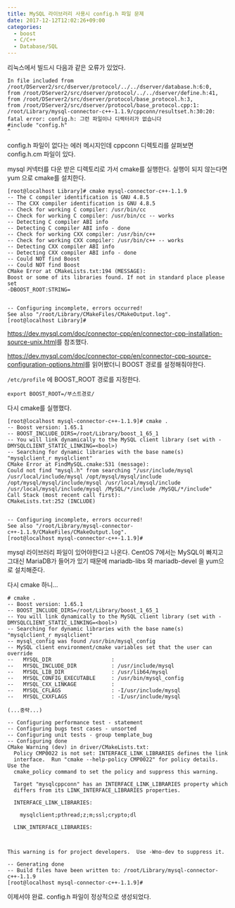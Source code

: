 ```yaml
---
title: MySQL 라이브러리 사용시 config.h 파일 문제
date: 2017-12-12T12:02:26+09:00
categories:
  - boost
  - C/C++
  - Database/SQL
---
```

리눅스에서 빌드시 다음과 같은 오류가 있었다.

```
In file included from /root/DServer2/src/dserver/protocol/../../dserver/database.h:6:0,
from /root/DServer2/src/dserver/protocol/../../dserver/define.h:41,
from /root/DServer2/src/dserver/protocol/base_protocol.h:3,
from /root/DServer2/src/dserver/protocol/base_protocol.cpp:1:
/root/Library/mysql-connector-c++-1.1.9/cppconn/resultset.h:30:20: fatal error: config.h: 그런 파일이나 디렉터리가 없습니다
#include "config.h"
^
```

config.h 파일이 없다는 에러 메시지인데 cppconn 디렉토리를 살펴보면 config.h.cm 파일이 있다.

mysql 커넥터를 다운 받은 디렉토리로 가서 cmake를 실행한다. 실행이 되지 않는다면 yum 으로 cmake를 설치한다.

```
[root@localhost Library]# cmake mysql-connector-c++-1.1.9
-- The C compiler identification is GNU 4.8.5
-- The CXX compiler identification is GNU 4.8.5
-- Check for working C compiler: /usr/bin/cc
-- Check for working C compiler: /usr/bin/cc -- works
-- Detecting C compiler ABI info
-- Detecting C compiler ABI info - done
-- Check for working CXX compiler: /usr/bin/c++
-- Check for working CXX compiler: /usr/bin/c++ -- works
-- Detecting CXX compiler ABI info
-- Detecting CXX compiler ABI info - done
-- Could NOT find Boost
-- Could NOT find Boost
CMake Error at CMakeLists.txt:194 (MESSAGE):
Boost or some of its libraries found. If not in standard place please set
-DBOOST_ROOT:STRING=


-- Configuring incomplete, errors occurred!
See also "/root/Library/CMakeFiles/CMakeOutput.log".
[root@localhost Library]#
```

<https://dev.mysql.com/doc/connector-cpp/en/connector-cpp-installation-source-unix.html>를 참조했다.

<https://dev.mysql.com/doc/connector-cpp/en/connector-cpp-source-configuration-options.html>를 읽어봤더니 BOOST 경로를 설정해줘야한다.

`/etc/profile` 에 BOOST_ROOT 경로를 지정한다.

```
export BOOST_ROOT=/부스트경로/
```

다시 cmake를 실행했다.

```
[root@localhost mysql-connector-c++-1.1.9]# cmake .
-- Boost version: 1.65.1
-- BOOST_INCLUDE_DIRS=/root/Library/boost_1_65_1
-- You will link dynamically to the MySQL client library (set with -DMYSQLCLIENT_STATIC_LINKING=<bool>)
-- Searching for dynamic libraries with the base name(s) "mysqlclient_r mysqlclient"
CMake Error at FindMySQL.cmake:531 (message):
Could not find "mysql.h" from searching "/usr/include/mysql
/usr/local/include/mysql /opt/mysql/mysql/include
/opt/mysql/mysql/include/mysql /usr/local/mysql/include
/usr/local/mysql/include/mysql /MySQL/*/include /MySQL/*/include"
Call Stack (most recent call first):
CMakeLists.txt:252 (INCLUDE)


-- Configuring incomplete, errors occurred!
See also "/root/Library/mysql-connector-c++-1.1.9/CMakeFiles/CMakeOutput.log".
[root@localhost mysql-connector-c++-1.1.9]#
```

mysql 라이브러리 파일이 있어야한다고 나온다. CentOS 7에서는 MySQL이 빠지고 그대신 MariaDB가 들어가 있기 때문에 mariadb-libs 와 mariadb-devel 을 yum으로 설치해준다.

다시 cmake 하니...

```
# cmake .
-- Boost version: 1.65.1
-- BOOST_INCLUDE_DIRS=/root/Library/boost_1_65_1
-- You will link dynamically to the MySQL client library (set with -DMYSQLCLIENT_STATIC_LINKING=<bool>)
-- Searching for dynamic libraries with the base name(s) "mysqlclient_r mysqlclient"
-- mysql_config was found /usr/bin/mysql_config
-- MySQL client environment/cmake variables set that the user can override
--   MYSQL_DIR                   :
--   MYSQL_INCLUDE_DIR           : /usr/include/mysql
--   MYSQL_LIB_DIR               : /usr/lib64/mysql
--   MYSQL_CONFIG_EXECUTABLE     : /usr/bin/mysql_config
--   MYSQL_CXX_LINKAGE           :
--   MYSQL_CFLAGS                : -I/usr/include/mysql
--   MYSQL_CXXFLAGS              : -I/usr/include/mysql

(...중략...)

-- Configuring performance test - statement
-- Configuring bugs test cases - unsorted
-- Configuring unit tests - group template_bug
-- Configuring done
CMake Warning (dev) in driver/CMakeLists.txt:
  Policy CMP0022 is not set: INTERFACE_LINK_LIBRARIES defines the link
  interface.  Run "cmake --help-policy CMP0022" for policy details.  Use the
  cmake_policy command to set the policy and suppress this warning.

  Target "mysqlcppconn" has an INTERFACE_LINK_LIBRARIES property which
  differs from its LINK_INTERFACE_LIBRARIES properties.

  INTERFACE_LINK_LIBRARIES:

    mysqlclient;pthread;z;m;ssl;crypto;dl

  LINK_INTERFACE_LIBRARIES:



This warning is for project developers.  Use -Wno-dev to suppress it.

-- Generating done
-- Build files have been written to: /root/Library/mysql-connector-c++-1.1.9
[root@localhost mysql-connector-c++-1.1.9]#
```

이제서야 완료. config.h 파일이 정상적으로 생성되었다.
